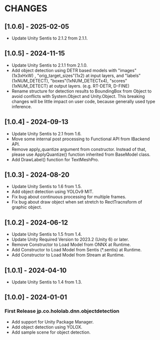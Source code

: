 # CHANGES

## [1.0.6] - 2025-02-05

- Update Unity Sentis to 2.1.2 from 2.1.1.

## [1.0.5] - 2024-11-15

- Update Unity Sentis to 2.1.1 from 2.1.0.
- Add object detection using DETR based models with "images"(1x3xHxW) , "orig_target_sizes"(1x2) at input layers, and "labels"(1xNUM_DETECT), "boxes"(1xNUM_DETECTx4), "scores"(1xNUM_DETECT) at output layers. (e.g. RT-DETR, D-FINE)
- Rename structure for detection results to BoundingBox from Object to avoid conflicts with System.Object and Unity.Object. This breaking changes will be little impact on user code, because generally used type inference.

## [1.0.4] - 2024-09-13

- Update Unity Sentis to 2.1 from 1.6.
- Move some internal post processing to Functional API from IBackend API.
- Remove apply_quantize argument from constructor. Instead of that, please use ApplyQuantize() function inherited from BaseModel class.
- Add DrawLabel() function for TextMeshPro.

## [1.0.3] - 2024-08-20

- Update Unity Sentis to 1.6 from 1.5.
- Add object detection using YOLOv9 MIT.
- Fix bug about continuous processing for multiple frames.
- Fix bug about draw object when set stretch to RectTracnsform of graphic object.

## [1.0.2] - 2024-06-12

- Update Unity Sentis to 1.5 from 1.4.
- Update Unity Required Version to 2023.2 (Unity 6) or later.
- Remove Constructor to Load Model from ONNX at Runtime.
- Add Constructor to Load Model from Sentis (*.sentis) at Runtime.
- Add Constructor to Load Model from Stream at Runtime.

## [1.0.1] - 2024-04-10

- Update Unity Sentis to 1.4 from 1.3.

## [1.0.0] - 2024-01-01

### First Release jp.co.hololab.dnn.objectdetection

- Add support for Unity Package Manager.
- Add object detection using YOLOX.
- Add sample scene for object detection.
